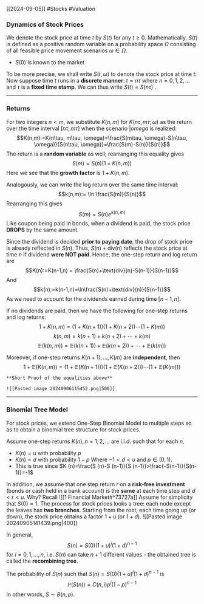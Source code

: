 [[2024-09-05]] #Stocks #Valuation 

### Dynamics of Stock Prices
We denote the stock price at time $t$ by $S(t)$ for any $t \ge 0$. Mathematically, $S(t)$ is defined as a positive random variable on a probability space $\Omega$ consisting of all feasible price movement scenarios $\omega \in \Omega$.
- $S(0)$ is known to the market

To be more precise, we shall write $S(t, \omega)$ to denote the stock price at time $t$. Now suppose time $t$ runs in a **discrete manner**: $t=n\tau$ where $n=0,1,2,\dots$ and $\tau$ is a **fixed time stamp**. We can thus write $S(t)=S(n\tau)$ .

---
### Returns
For two integers $n<m$, we substitute $K(n,m)$ for $K(n\tau, m\tau ;\omega)$ as the return over the time interval $[n\tau, m\tau]$ when the scenario $|omega$ is realized:
$$K(n,m):=K(n\tau, m\tau, \omega)=\frac{S(m\tau, \omega)-S(n\tau, \omega)}{S(n\tau, \omega)}=\frac{S(m)-S(n)}{S(n)}$$
The return is a **random variable** as well; rearranging this equality gives
$$S(m)=S(n)(1+K(n,m))$$
Here we see that the **growth factor** is $1+K(n,m)$.

Analogously, we can write the log return over the same time interval:
$$k(n,m):= \ln \frac{S(m)}{S(n)}$$
Rearranging this gives $$S(m)=S(n)e^{k(n,m)}$$
Like coupon being paid in bonds, when a dividend is paid, the stock price **DROPS** by the same amount. 

Since the dividend is decided **prior to paying date**, the drop of stock price is already reflected in $S(n)$. Thus, $S (n)+\text{div}(n)$ reflects the stock price at time $n$ if dividend **were NOT paid**. Hence, the one-step return and log return are 
$$K(n):=K(n-1,n) = \frac{S(n)+\text{div}(n)-S(n-1)}{S(n-1)}$$
And
$$k(n):=k(n-1,n)=\ln\frac{S(n)+\text{div}(n)}{S(n-1)}$$
As we need to account for the dividends earned during time $[n-1,n]$.

If no dividends are paid, then we have the following for one-step returns and log returns:
$$1+K(n,m)=(1+K(n+1))(1+K(n+2))\cdots (1+K(m))$$
$$k(n,m)=k(n+1)+k(n+2)+\cdots+k(m)$$
$$\mathbb{E}(k(n,m))= \mathbb{E}(k(n+1))+\mathbb{E}(k(n+2))+\cdots +\mathbb{E}(k(m))$$

Moreover, if one-step returns $K(n+1),...,K(m)$ are **independent**, then
$$1+\mathbb{E}(K(n,m))=(1+\mathbb{E}(K(n+1)))(1+\mathbb{E}(K(n+2)))\cdots (1+\mathbb{E}(K(m)))$$

```ad-note
**Short Proof of the equalities above**

![[Pasted image 20240906115452.png|500]]
```

---
### Binomial Tree Model
For stock prices, we extend One-Step Binomial Model to multiple steps so as to obtain a binomial tree structure for stock prices.

Assume one-step returns $K (n), n=1,2,...$ are i.i.d. such that for each $n$,
- $K(n)=u$ with probability $p$
- $K(n)=d$ with probability $1-p$ 
Where $-1<d<u$ and $p \in (0,1)$.
- This is true since $K (n)=\frac{S (n)-S (n-1)}{S (n-1)}>\frac{-S(n-1)}{S(n-1)}=-1$

In addition, we assume that one step return $r$ on a **risk-free investment** (bonds or cash held in a bank account) is the **same** at each time step and $d < r < u$. Why? Recall ![[1 Financial Market#^73727a]]
Assume for simplicity that $S(0) = 1$. The process for stock prices looks a tree: each node except the leaves has **two branches**. Starting from the root, each time going up (or down), the stock price obtains a factor $1 + u$ (or $1 + d$).
![[Pasted image 20240905141439.png|400]]

In general,
$$S(n)=S(0)(1+u)^{i}(1+d)^{n-1}$$ for $i=0,1,...,n$, i.e. $S(n)$ can take $n+1$ different values - the obtained tree is called the **recombining tree**.

The probability of $S (n)$ such that $S(n)=S(0)(1+u)^{i}(1+d)^{n-1}$ is
$$\mathbb{P}(S(n))=C(n,i) p^{i} (1-p)^{n-1}$$
In other words, $S \sim B(n,p)$.